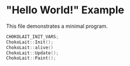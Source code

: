 # "Hello World!" Example

This file demonstrates a minimal program.

```cpp
CHOKOLAIT_INIT_VARS;
ChokoLait::Init();
ChokoLait::alive()
ChokoLait::Update();
ChokoLait::Paint();
```